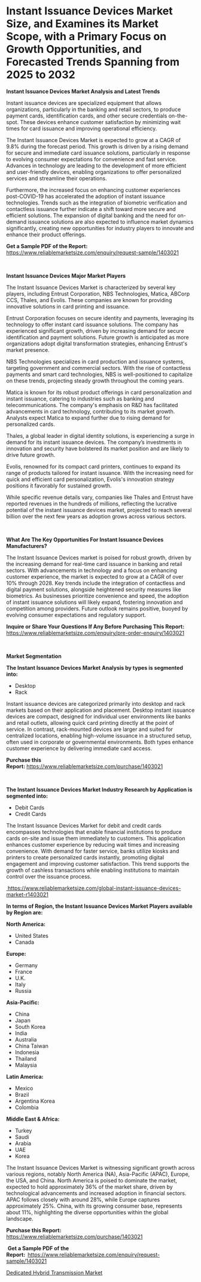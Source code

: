 <p><h1>Instant Issuance Devices Market Size, and Examines its Market Scope, with a Primary Focus on Growth Opportunities, and Forecasted Trends Spanning from 2025 to 2032</h1></p><p><strong>Instant Issuance Devices Market Analysis and Latest Trends</strong></p>
<p><p>Instant issuance devices are specialized equipment that allows organizations, particularly in the banking and retail sectors, to produce payment cards, identification cards, and other secure credentials on-the-spot. These devices enhance customer satisfaction by minimizing wait times for card issuance and improving operational efficiency. </p><p>The Instant Issuance Devices Market is expected to grow at a CAGR of 9.8% during the forecast period. This growth is driven by a rising demand for secure and immediate card issuance solutions, particularly in response to evolving consumer expectations for convenience and fast service. Advances in technology are leading to the development of more efficient and user-friendly devices, enabling organizations to offer personalized services and streamline their operations. </p><p>Furthermore, the increased focus on enhancing customer experiences post-COVID-19 has accelerated the adoption of instant issuance technologies. Trends such as the integration of biometric verification and contactless issuance further indicate a shift toward more secure and efficient solutions. The expansion of digital banking and the need for on-demand issuance solutions are also expected to influence market dynamics significantly, creating new opportunities for industry players to innovate and enhance their product offerings.</p></p>
<p><strong>Get a Sample PDF of the Report:&nbsp;</strong> <a href="https://www.reliablemarketsize.com/enquiry/request-sample/1403021?utm_campaign=1991&utm_medium=2&utm_source=Github&utm_content=ia&utm_term=12012025&utm_id=instant-issuance-devices">https://www.reliablemarketsize.com/enquiry/request-sample/1403021</a></p>
<p>&nbsp;</p>
<p><strong>Instant Issuance Devices Major Market Players</strong></p>
<p><p>The Instant Issuance Devices Market is characterized by several key players, including Entrust Corporation, NBS Technologies, Matica, ABCorp CCS, Thales, and Evolis. These companies are known for providing innovative solutions in card printing and issuance.</p><p>Entrust Corporation focuses on secure identity and payments, leveraging its technology to offer instant card issuance solutions. The company has experienced significant growth, driven by increasing demand for secure identification and payment solutions. Future growth is anticipated as more organizations adopt digital transformation strategies, enhancing Entrust's market presence.</p><p>NBS Technologies specializes in card production and issuance systems, targeting government and commercial sectors. With the rise of contactless payments and smart card technologies, NBS is well-positioned to capitalize on these trends, projecting steady growth throughout the coming years.</p><p>Matica is known for its robust product offerings in card personalization and instant issuance, catering to industries such as banking and telecommunications. The company's emphasis on R&D has facilitated advancements in card technology, contributing to its market growth. Analysts expect Matica to expand further due to rising demand for personalized cards.</p><p>Thales, a global leader in digital identity solutions, is experiencing a surge in demand for its instant issuance devices. The company’s investments in innovation and security have bolstered its market position and are likely to drive future growth.</p><p>Evolis, renowned for its compact card printers, continues to expand its range of products tailored for instant issuance. With the increasing need for quick and efficient card personalization, Evolis's innovation strategy positions it favorably for sustained growth.</p><p>While specific revenue details vary, companies like Thales and Entrust have reported revenues in the hundreds of millions, reflecting the lucrative potential of the instant issuance devices market, projected to reach several billion over the next few years as adoption grows across various sectors.</p></p>
<p>&nbsp;</p>
<p><strong>What Are The Key Opportunities For Instant Issuance Devices Manufacturers?</strong></p>
<p><p>The Instant Issuance Devices market is poised for robust growth, driven by the increasing demand for real-time card issuance in banking and retail sectors. With advancements in technology and a focus on enhancing customer experience, the market is expected to grow at a CAGR of over 10% through 2028. Key trends include the integration of contactless and digital payment solutions, alongside heightened security measures like biometrics. As businesses prioritize convenience and speed, the adoption of instant issuance solutions will likely expand, fostering innovation and competition among providers. Future outlook remains positive, buoyed by evolving consumer expectations and regulatory support.</p></p>
<p><strong>Inquire or Share Your Questions If Any Before Purchasing This Report:</strong> <a href="https://www.reliablemarketsize.com/enquiry/pre-order-enquiry/1403021?utm_campaign=1991&utm_medium=2&utm_source=Github&utm_content=ia&utm_term=12012025&utm_id=instant-issuance-devices">https://www.reliablemarketsize.com/enquiry/pre-order-enquiry/1403021</a></p>
<p>&nbsp;</p>
<p><strong>Market Segmentation</strong></p>
<p><strong>The Instant Issuance Devices Market Analysis by types is segmented into:</strong></p>
<p><ul><li>Desktop</li><li>Rack</li></ul></p>
<p><p>Instant issuance devices are categorized primarily into desktop and rack markets based on their application and placement. Desktop instant issuance devices are compact, designed for individual user environments like banks and retail outlets, allowing quick card printing directly at the point of service. In contrast, rack-mounted devices are larger and suited for centralized locations, enabling high-volume issuance in a structured setup, often used in corporate or governmental environments. Both types enhance customer experience by delivering immediate card access.</p></p>
<p><strong>Purchase this Report:&nbsp;</strong><a href="https://www.reliablemarketsize.com/purchase/1403021?utm_campaign=1991&utm_medium=2&utm_source=Github&utm_content=ia&utm_term=12012025&utm_id=instant-issuance-devices">https://www.reliablemarketsize.com/purchase/1403021</a></p>
<p>&nbsp;</p>
<p><strong>The Instant Issuance Devices Market Industry Research by Application is segmented into:</strong></p>
<p><ul><li>Debit Cards</li><li>Credit Cards</li></ul></p>
<p><p>The Instant Issuance Devices Market for debit and credit cards encompasses technologies that enable financial institutions to produce cards on-site and issue them immediately to customers. This application enhances customer experience by reducing wait times and increasing convenience. With demand for faster service, banks utilize kiosks and printers to create personalized cards instantly, promoting digital engagement and improving customer satisfaction. This trend supports the growth of cashless transactions while enabling institutions to maintain control over the issuance process.</p></p>
<p><a href="https://www.reliablemarketsize.com/global-instant-issuance-devices-market-r1403021?utm_campaign=1991&utm_medium=2&utm_source=Github&utm_content=ia&utm_term=12012025&utm_id=instant-issuance-devices">&nbsp;https://www.reliablemarketsize.com/global-instant-issuance-devices-market-r1403021</a></p>
<p><strong>In terms of Region, the Instant Issuance Devices Market Players available by Region are:</strong></p>
<p>
    <p> <strong> North America: </strong>
        <ul>
            <li>United States</li>
            <li>Canada</li>
        </ul>
        </p> 
    <p> <strong> Europe: </strong>
        <ul>
            <li>Germany</li>
            <li>France</li>
            <li>U.K.</li>
            <li>Italy</li>
            <li>Russia</li>
        </ul>
        </p> 
    <p> <strong> Asia-Pacific: </strong>
        <ul>
            <li>China</li>
            <li>Japan</li>
            <li>South Korea</li>
            <li>India</li>
            <li>Australia</li>
            <li>China Taiwan</li>
            <li>Indonesia</li>
            <li>Thailand</li>
            <li>Malaysia</li>
        </ul>
        </p> 
    <p> <strong> Latin America: </strong>
        <ul>
            <li>Mexico</li>
            <li>Brazil</li>
            <li>Argentina Korea</li>
            <li>Colombia</li>
        </ul>
        </p> 
    <p> <strong> Middle East & Africa: </strong>
        <ul>
            <li>Turkey</li>
            <li>Saudi</li>
            <li>Arabia</li>
            <li>UAE</li>
            <li>Korea</li>
        </ul>
    </p>
    </p>
<p><p>The Instant Issuance Devices Market is witnessing significant growth across various regions, notably North America (NA), Asia-Pacific (APAC), Europe, the USA, and China. North America is poised to dominate the market, expected to hold approximately 36% of the market share, driven by technological advancements and increased adoption in financial sectors. APAC follows closely with around 28%, while Europe captures approximately 25%. China, with its growing consumer base, represents about 11%, highlighting the diverse opportunities within the global landscape.</p></p>
<p><strong>Purchase this Report: </strong><a href="https://www.reliablemarketsize.com/purchase/1403021?utm_campaign=1991&utm_medium=2&utm_source=Github&utm_content=ia&utm_term=12012025&utm_id=instant-issuance-devices">https://www.reliablemarketsize.com/purchase/1403021</a></p>
<p>&nbsp;<strong>Get a Sample PDF of the Report:&nbsp;&nbsp;</strong><a href="https://www.reliablemarketsize.com/enquiry/request-sample/1403021?utm_campaign=1991&utm_medium=2&utm_source=Github&utm_content=ia&utm_term=12012025&utm_id=instant-issuance-devices">https://www.reliablemarketsize.com/enquiry/request-sample/1403021</a></p>
<p><strong></strong></p>
<p><p><a href="https://github.com/YashRP12/Market-Research-Report-List-6/blob/main/dedicated-hybrid-transmission-market.md?utm_campaign=1991&utm_medium=2&utm_source=Github&utm_content=ia&utm_term=12012025&utm_id=instant-issuance-devices">Dedicated Hybrid Transmission Market</a></p></p>